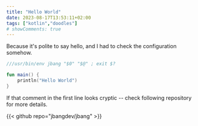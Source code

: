 ```yaml
---
title: "Hello World"
date: 2023-08-17T13:53:11+02:00
tags: ["kotlin","doodles"]
# showComments: true
---
```


Because it's polite to say hello, and I had to check the configuration somehow.

```kotlin
///usr/bin/env jbang "$0" "$@" ; exit $?

fun main() {
    println("Hello World")
}
```

If that comment in the first line looks cryptic -- check following repository
for more details.

{{< github repo="jbangdev/jbang" >}}